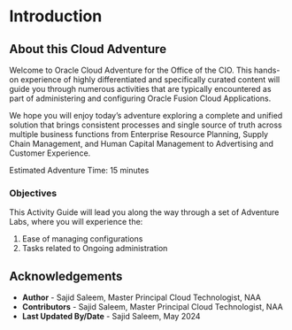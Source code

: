 # Introduction

## About this Cloud Adventure

Welcome to Oracle Cloud Adventure for the Office of the CIO. This hands-on experience of highly differentiated and specifically curated content will guide you through numerous activities that are typically encountered as part of administering and configuring Oracle Fusion Cloud Applications. 

We hope you will enjoy today’s adventure exploring a complete and unified solution that brings consistent processes and single source of truth across multiple business functions from Enterprise Resource Planning, Supply Chain Management, and Human Capital Management to Advertising and Customer Experience. 

Estimated Adventure Time: 15 minutes

### Objectives

This Activity Guide will lead you along the way through a set of Adventure Labs, where you will experience the:
1. Ease of managing configurations 
2. Tasks related to Ongoing administration 

## Acknowledgements
* **Author** - Sajid Saleem, Master Principal Cloud Technologist, NAA
* **Contributors** -  Sajid Saleem, Master Principal Cloud Technologist, NAA
* **Last Updated By/Date** - Sajid Saleem, May 2024